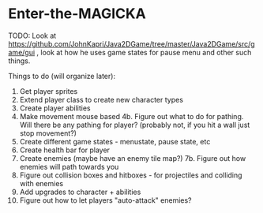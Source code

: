 # Enter-the-MAGICKA

TODO: Look at https://github.com/JohnKapri/Java2DGame/tree/master/Java2DGame/src/game/gui , look at how he uses game states for pause menu and other such things.

Things to do (will organize later):
1. Get player sprites
2. Extend player class to create new character types
3. Create player abilities
4. Make movement mouse based
4b. Figure out what to do for pathing. Will there be any pathing for player? (probably not, if you hit a wall just stop movement?)
5. Create different game states - menustate, pause state, etc
6. Create health bar for player
7. Create enemies (maybe have an enemy tile map?)
7b. Figure out how enemies will path towards you
8. Figure out collision boxes and hitboxes - for projectiles and colliding with enemies
9. Add upgrades to character + abilities
10. Figure out how to let players "auto-attack" enemies?


